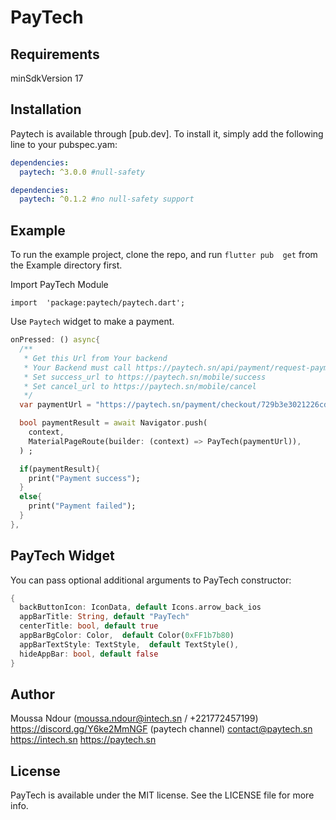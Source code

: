 
# PayTech


## Requirements
 minSdkVersion 17

## Installation

Paytech is available through [pub.dev]. To install
it, simply add the following line to your pubspec.yam:

```yaml
dependencies:
  paytech: ^3.0.0 #null-safety
```

```yaml
dependencies:
  paytech: ^0.1.2 #no null-safety support
```

## Example

To run the example project, clone the repo, and run `flutter pub  get` from the Example directory first.


Import PayTech Module

`import  'package:paytech/paytech.dart';`

Use `Paytech`  widget to make a payment.
```dart
onPressed: () async{
  /**
   * Get this Url from Your backend
   * Your Backend must call https://paytech.sn/api/payment/request-payment to generate a payment token
   * Set success_url to https://paytech.sn/mobile/success
   * Set cancel_url to https://paytech.sn/mobile/cancel
   */
  var paymentUrl = "https://paytech.sn/payment/checkout/729b3e3021226cd27905";

  bool paymentResult = await Navigator.push(
    context,
    MaterialPageRoute(builder: (context) => PayTech(paymentUrl)),
  ) ;

  if(paymentResult){
    print("Payment success");
  }
  else{
    print("Payment failed");
  }
},
```


## PayTech Widget

You can pass optional additional arguments to PayTech constructor:
```dart
{
  backButtonIcon: IconData, default Icons.arrow_back_ios
  appBarTitle: String, default "PayTech"
  centerTitle: bool, default true
  appBarBgColor: Color,  default Color(0xFF1b7b80)
  appBarTextStyle: TextStyle,  default TextStyle(),
  hideAppBar: bool, default false
}
```


## Author

Moussa Ndour (moussa.ndour@intech.sn / +221772457199)
https://discord.gg/Y6ke2MmNGF (paytech channel)
contact@paytech.sn
https://intech.sn
https://paytech.sn

## License

PayTech is available under the MIT license. See the LICENSE file for more info.
